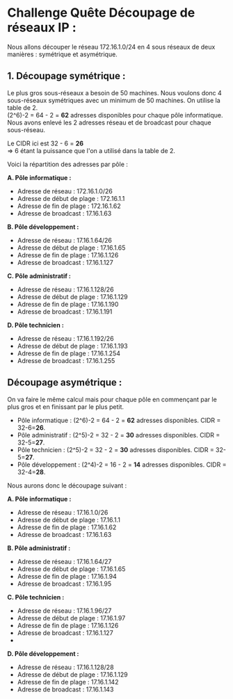 # Challenge Quête Découpage de réseaux IP : 

Nous allons découper le réseau 172.16.1.0/24 en 4 sous réseaux de deux manières : symétrique et asymétrique.  

## 1. Découpage symétrique : 

Le plus gros sous-réseaux a besoin de 50 machines. Nous voulons donc 4 sous-réseaux symétriques avec un minimum de 50 machines. On utilise la table de 2.    
(2^6)-2 = 64 - 2 = **62** adresses disponibles pour chaque pôle informatique. Nous avons enlevé les 2 adresses réseau et de broadcast pour chaque sous-réseau.  

Le CIDR ici est 32 - 6 = **26**  
=> 6 étant la puissance que l'on a utilisé dans la table de 2.

Voici la répartition des adresses par pôle :   

**A. Pôle informatique :**   
- Adresse de réseau : 172.16.1.0/26
- Adresse de début de plage : 172.16.1.1 
- Adresse de fin de plage : 172.16.1.62
- Adresse de broadcast : 17.16.1.63

**B. Pôle développement :** 
- Adresse de réseau : 17.16.1.64/26
- Adresse de début de plage : 17.16.1.65
- Adresse de fin de plage : 17.16.1.126
- Adresse de broadcast : 17.16.1.127

**C. Pôle administratif :**
- Adresse de réseau : 17.16.1.128/26
- Adresse de début de plage : 17.16.1.129
- Adresse de fin de plage : 17.16.1.190
- Adresse de broadcast : 17.16.1.191

**D. Pôle technicien :** 
- Adresse de réseau : 17.16.1.192/26
- Adresse de début de plage : 17.16.1.193
- Adresse de fin de plage : 17.16.1.254
- Adresse de broadcast : 17.16.1.255


## Découpage asymétrique : 

On va faire le même calcul mais pour chaque pôle en commençant par le plus gros et en finissant par le plus petit.  
- Pôle informatique : (2^6)-2 = 64 - 2 = **62** adresses disponibles. CIDR = 32-6=**26**.
- Pôle administratif : (2^5)-2 = 32 - 2 = **30** adresses disponibles. CIDR = 32-5=**27**.
- Pôle technicien : (2^5)-2 = 32 - 2 = **30** adresses disponibles. CIDR = 32-5=**27**.
- Pôle développement : (2^4)-2 = 16 - 2 = **14** adresses disponibles. CIDR = 32-4=**28**.

Nous aurons donc le découpage suivant : 

**A. Pôle informatique :**   
- Adresse de réseau : 17.16.1.0/26
- Adresse de début de plage : 17.16.1.1
- Adresse de fin de plage : 17.16.1.62
- Adresse de broadcast : 17.16.1.63

**B. Pôle administratif :**
- Adresse de réseau : 17.16.1.64/27
- Adresse de début de plage : 17.16.1.65
- Adresse de fin de plage : 17.16.1.94
- Adresse de broadcast : 17.16.1.95

**C. Pôle technicien :** 
- Adresse de réseau : 17.16.1.96/27
- Adresse de début de plage : 17.16.1.97
- Adresse de fin de plage : 17.16.1.126
- Adresse de broadcast : 17.16.1.127
- 
**D. Pôle développement :** 
- Adresse de réseau : 17.16.1.128/28
- Adresse de début de plage : 17.16.1.129
- Adresse de fin de plage : 17.16.1.142
- Adresse de broadcast : 17.16.1.143



  
